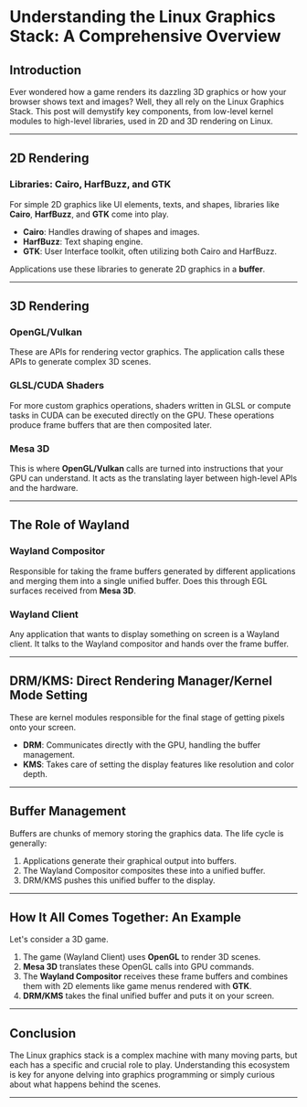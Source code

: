 # Understanding the Linux Graphics Stack: A Comprehensive Overview

## Introduction

Ever wondered how a game renders its dazzling 3D graphics or how your browser shows text and images? Well, they all rely on the Linux Graphics Stack. This post will demystify key components, from low-level kernel modules to high-level libraries, used in 2D and 3D rendering on Linux.

---

## 2D Rendering

### Libraries: Cairo, HarfBuzz, and GTK

For simple 2D graphics like UI elements, texts, and shapes, libraries like **Cairo**, **HarfBuzz**, and **GTK** come into play.

- **Cairo**: Handles drawing of shapes and images.
- **HarfBuzz**: Text shaping engine.
- **GTK**: User Interface toolkit, often utilizing both Cairo and HarfBuzz.

Applications use these libraries to generate 2D graphics in a **buffer**.

---

## 3D Rendering

### OpenGL/Vulkan

These are APIs for rendering vector graphics. The application calls these APIs to generate complex 3D scenes.

### GLSL/CUDA Shaders

For more custom graphics operations, shaders written in GLSL or compute tasks in CUDA can be executed directly on the GPU. These operations produce frame buffers that are then composited later.

### Mesa 3D

This is where **OpenGL/Vulkan** calls are turned into instructions that your GPU can understand. It acts as the translating layer between high-level APIs and the hardware.

---

## The Role of Wayland

### Wayland Compositor

Responsible for taking the frame buffers generated by different applications and merging them into a single unified buffer. Does this through EGL surfaces received from **Mesa 3D**.

### Wayland Client

Any application that wants to display something on screen is a Wayland client. It talks to the Wayland compositor and hands over the frame buffer.

---

## DRM/KMS: Direct Rendering Manager/Kernel Mode Setting

These are kernel modules responsible for the final stage of getting pixels onto your screen.

- **DRM**: Communicates directly with the GPU, handling the buffer management.
- **KMS**: Takes care of setting the display features like resolution and color depth.

---

## Buffer Management

Buffers are chunks of memory storing the graphics data. The life cycle is generally:

1. Applications generate their graphical output into buffers.
2. The Wayland Compositor composites these into a unified buffer.
3. DRM/KMS pushes this unified buffer to the display.

---

## How It All Comes Together: An Example

Let's consider a 3D game. 

1. The game (Wayland Client) uses **OpenGL** to render 3D scenes.
2. **Mesa 3D** translates these OpenGL calls into GPU commands.
3. The **Wayland Compositor** receives these frame buffers and combines them with 2D elements like game menus rendered with **GTK**.
4. **DRM/KMS** takes the final unified buffer and puts it on your screen.

---

## Conclusion

The Linux graphics stack is a complex machine with many moving parts, but each has a specific and crucial role to play. Understanding this ecosystem is key for anyone delving into graphics programming or simply curious about what happens behind the scenes.

---
